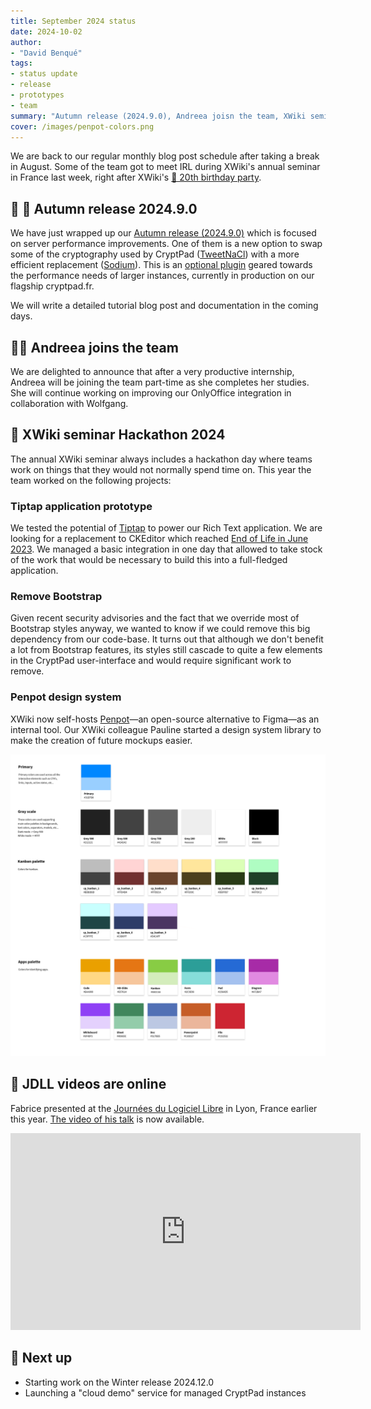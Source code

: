 ```yaml
---
title: September 2024 status
date: 2024-10-02
author: 
- "David Benqué"
tags:
- status update
- release
- prototypes
- team
summary: "Autumn release (2024.9.0), Andreea joisn the team, XWiki seminar hackathon"
cover: /images/penpot-colors.png
---
```


We are back to our regular monthly blog post schedule after taking a break in August. Some of the team got to meet IRL during XWiki's annual seminar in France last week, right after XWiki's [🎂 20th birthday party](https://xwiki.com/en/Blog/XWiki-20th-anniversary/).

## 🚀 🍁 Autumn release 2024.9.0

We have just wrapped up our [Autumn release (2024.9.0)](https://github.com/cryptpad/cryptpad/releases/tag/2024.9.0) which is focused on server performance improvements. One of them is a new option to swap some of the cryptography used by CryptPad ([TweetNaCl](https://www.npmjs.com/package/tweetnacl)) with a more efficient replacement ([Sodium](https://www.npmjs.com/package/sodium-native)). This is an [optional plugin](https://github.com/cryptpad/cryptpad-sodium-plugin) geared towards the performance needs of larger instances, currently in production on our flagship cryptpad.fr.

We will write a detailed tutorial blog post and documentation in the coming days.

## 🧑‍🔬 Andreea joins the team

We are delighted to announce that after a very productive internship, Andreea will be joining the team part-time as she completes her studies. She will continue working on improving our OnlyOffice integration in collaboration with Wolfgang.

## 🧰 XWiki seminar Hackathon 2024

The annual XWiki seminar always includes a hackathon day where teams work on things that they would not normally spend time on. This year the team worked on the following projects:

### Tiptap application prototype

We tested the potential of [Tiptap](https://tiptap.dev/) to power our Rich Text application. We are looking for a replacement to CKEditor which reached [End of Life in June 2023](https://ckeditor.com/docs/ckeditor4/latest/index.html). We managed a basic integration in one day that allowed to take stock of the work that would be necessary to build this into a full-fledged application.

### Remove Bootstrap

Given recent security advisories and the fact that we override most of Bootstrap styles anyway, we wanted to know if we could remove this big dependency from our code-base. It turns out that although we don't benefit a lot from Bootstrap features, its styles still cascade to quite a few elements in the CryptPad user-interface and would require significant work to remove.

### Penpot design system
 
XWiki now self-hosts [Penpot](https://penpot.app/)—an open-source alternative to Figma—as an internal tool. Our XWiki colleague Pauline started a design system library to make the creation of future mockups easier.

![color swatches in the CryptPad design system made with Penpot](/images/penpot-colors.png)

## 📼 JDLL videos are online

Fabrice presented at the [Journées du Logiciel Libre](https://jdll.org/) in Lyon, France earlier this year. [The video of his talk](https://videos-libr.es/w/26y4Nsvt53KU45jVPSDk4B) is now available.

<iframe title="CryptPad : une suite bureautique pour la diffusion sécurisée des connaissances - Fabrice Mouhartem - JdLL2024" width="560" height="315" src="https://videos-libr.es/videos/embed/08df9e5c-68e6-41c4-8392-8a3dbeb28a05" frameborder="0" allowfullscreen="" sandbox="allow-same-origin allow-scripts allow-popups allow-forms"></iframe>

## 🔭 Next up

- Starting work on the Winter release 2024.12.0 
- Launching a "cloud demo" service for managed CryptPad instances